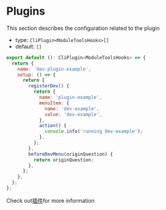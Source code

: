 # Plugins
This section describes the configuration related to the plugin

- type: `CliPlugin<ModuleToolsHooks>[]`
- default: `[]`

```js
export default (): CliPlugin<ModuleToolsHooks> => {
  return {
    name: 'dev-plugin-example',
    setup: () => {
      return {
        registerDev() {
          return {
            name: 'plugin-example',
            menuItem: {
              name: 'dev-example',
              value: 'dev-example',
            },
            action() {
              console.info('running dev-example');
            },
          };
        },
        beforeDevMenu(originQuestion) {
          return originQuestion;
        },
      };
    },
  };
};
```

Check out[插件](https://modernjs.dev/docs/apis/app/runtime/plugin/plugin-api)for more information
